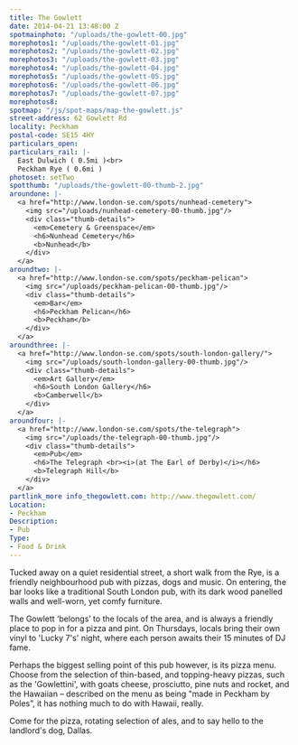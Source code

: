 ```yaml
---
title: The Gowlett
date: 2014-04-21 13:48:00 Z
spotmainphoto: "/uploads/the-gowlett-00.jpg"
morephotos1: "/uploads/the-gowlett-01.jpg"
morephotos2: "/uploads/the-gowlett-02.jpg"
morephotos3: "/uploads/the-gowlett-03.jpg"
morephotos4: "/uploads/the-gowlett-04.jpg"
morephotos5: "/uploads/the-gowlett-05.jpg"
morephotos6: "/uploads/the-gowlett-06.jpg"
morephotos7: "/uploads/the-gowlett-07.jpg"
morephotos8: 
spotmap: "/js/spot-maps/map-the-gowlett.js"
street-address: 62 Gowlett Rd
locality: Peckham
postal-code: SE15 4HY
particulars_open: 
particulars_rail: |-
  East Dulwich ( 0.5mi )<br>
  Peckham Rye ( 0.6mi )
photoset: setTwo
spotthumb: "/uploads/the-gowlett-00-thumb-2.jpg"
aroundone: |-
  <a href="http://www.london-se.com/spots/nunhead-cemetery">
    <img src="/uploads/nunhead-cemetery-00-thumb.jpg"/>
    <div class="thumb-details">
      <em>Cemetery & Greenspace</em>
      <h6>Nunhead Cemetery</h6>
      <b>Nunhead</b>
    </div>
  </a>
aroundtwo: |-
  <a href="http://www.london-se.com/spots/peckham-pelican">
    <img src="/uploads/peckham-pelican-00-thumb.jpg"/>
    <div class="thumb-details">
      <em>Bar</em>
      <h6>Peckham Pelican</h6>
      <b>Peckham</b>
    </div>
  </a>
aroundthree: |-
  <a href="http://www.london-se.com/spots/south-london-gallery/">
    <img src="/uploads/south-london-gallery-00-thumb.jpg"/>
    <div class="thumb-details">
      <em>Art Gallery</em>
      <h6>South London Gallery</h6>
      <b>Camberwell</b>
    </div>
  </a>
aroundfour: |-
  <a href="http://www.london-se.com/spots/the-telegraph">
    <img src="/uploads/the-telegraph-00-thumb.jpg"/>
    <div class="thumb-details">
      <em>Pub</em>
      <h6>The Telegraph <br><i>(at The Earl of Derby)</i></h6>
      <b>Telegraph Hill</b>
    </div>
  </a>
partlink_more info_thegowlett.com: http://www.thegowlett.com/
Location:
- Peckham
Description:
- Pub
Type:
- Food & Drink
---
```


Tucked away on a quiet residential street, a short walk from the Rye, is a friendly neighbourhood pub with pizzas, dogs and music. On entering, the bar looks like a traditional South London pub, with its dark wood panelled walls and well-worn, yet comfy furniture.

The Gowlett ‘belongs’ to the locals of the area, and is always a friendly place to pop in for a pizza and pint. On Thursdays, locals bring their own vinyl to 'Lucky 7's' night, where each person awaits their 15 minutes of DJ fame. 

Perhaps the biggest selling point of this pub however, is its pizza menu. Choose from the selection of thin-based, and topping-heavy pizzas, such as the 'Gowlettini', with goats cheese, prosciutto, pine nuts and rocket, and the Hawaiian – described on the menu as being "made in Peckham by Poles”, it has nothing much to do with Hawaii, really.

Come for the pizza, rotating selection of  ales, and to say hello to the landlord's dog, Dallas.
